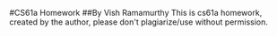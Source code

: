 #CS61a Homework
##By Vish Ramamurthy
This is cs61a homework, created by the author, please don't plagiarize/use without permission.